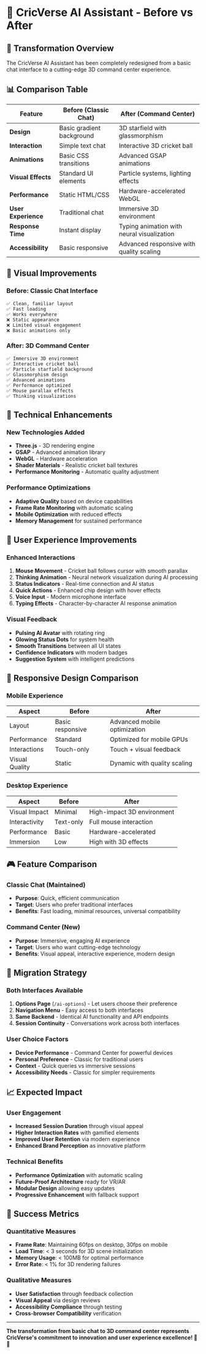 # 🎯 CricVerse AI Assistant - Before vs After

## 🔄 Transformation Overview

The CricVerse AI Assistant has been completely redesigned from a basic chat interface to a cutting-edge 3D command center experience.

## 📊 Comparison Table

| Feature | Before (Classic Chat) | After (Command Center) |
|---------|----------------------|------------------------|
| **Design** | Basic gradient background | 3D starfield with glassmorphism |
| **Interaction** | Simple text chat | Interactive 3D cricket ball |
| **Animations** | Basic CSS transitions | Advanced GSAP animations |
| **Visual Effects** | Standard UI elements | Particle systems, lighting effects |
| **Performance** | Static HTML/CSS | Hardware-accelerated WebGL |
| **User Experience** | Traditional chat | Immersive 3D environment |
| **Response Time** | Instant display | Typing animation with neural visualization |
| **Accessibility** | Basic responsive | Advanced responsive with quality scaling |

## 🎨 Visual Improvements

### Before: Classic Chat Interface
```
✅ Clean, familiar layout
✅ Fast loading
✅ Works everywhere
❌ Static appearance
❌ Limited visual engagement
❌ Basic animations only
```

### After: 3D Command Center
```
✅ Immersive 3D environment
✅ Interactive cricket ball
✅ Particle starfield background
✅ Glassmorphism design
✅ Advanced animations
✅ Performance optimized
✅ Mouse parallax effects
✅ Thinking visualizations
```

## 🚀 Technical Enhancements

### New Technologies Added
- **Three.js** - 3D rendering engine
- **GSAP** - Advanced animation library
- **WebGL** - Hardware acceleration
- **Shader Materials** - Realistic cricket ball textures
- **Performance Monitoring** - Automatic quality adjustment

### Performance Optimizations
- **Adaptive Quality** based on device capabilities
- **Frame Rate Monitoring** with automatic scaling
- **Mobile Optimization** with reduced effects
- **Memory Management** for sustained performance

## 🎯 User Experience Improvements

### Enhanced Interactions
1. **Mouse Movement** - Cricket ball follows cursor with smooth parallax
2. **Thinking Animation** - Neural network visualization during AI processing
3. **Status Indicators** - Real-time connection and AI status
4. **Quick Actions** - Enhanced chip design with hover effects
5. **Voice Input** - Modern microphone interface
6. **Typing Effects** - Character-by-character AI response animation

### Visual Feedback
- **Pulsing AI Avatar** with rotating ring
- **Glowing Status Dots** for system health
- **Smooth Transitions** between all UI states
- **Confidence Indicators** with modern badges
- **Suggestion System** with intelligent predictions

## 📱 Responsive Design Comparison

### Mobile Experience
| Aspect | Before | After |
|--------|--------|-------|
| Layout | Basic responsive | Advanced mobile optimization |
| Performance | Standard | Optimized for mobile GPUs |
| Interactions | Touch-only | Touch + visual feedback |
| Visual Quality | Static | Dynamic with quality scaling |

### Desktop Experience
| Aspect | Before | After |
|--------|--------|-------|
| Visual Impact | Minimal | High-impact 3D environment |
| Interactivity | Text-only | Full mouse interaction |
| Performance | Basic | Hardware-accelerated |
| Immersion | Low | High with 3D effects |

## 🎮 Feature Comparison

### Classic Chat (Maintained)
- **Purpose**: Quick, efficient communication
- **Target**: Users who prefer traditional interfaces
- **Benefits**: Fast loading, minimal resources, universal compatibility

### Command Center (New)
- **Purpose**: Immersive, engaging AI experience
- **Target**: Users who want cutting-edge technology
- **Benefits**: Visual appeal, interactive experience, modern design

## 🔄 Migration Strategy

### Both Interfaces Available
1. **Options Page** (`/ai-options`) - Let users choose their preference
2. **Navigation Menu** - Easy access to both interfaces
3. **Same Backend** - Identical AI functionality and API endpoints
4. **Session Continuity** - Conversations work across both interfaces

### User Choice Factors
- **Device Performance** - Command Center for powerful devices
- **Personal Preference** - Classic for traditional users
- **Context** - Quick queries vs immersive sessions
- **Accessibility Needs** - Classic for simpler requirements

## 📈 Expected Impact

### User Engagement
- **Increased Session Duration** through visual appeal
- **Higher Interaction Rates** with gamified elements
- **Improved User Retention** via modern experience
- **Enhanced Brand Perception** as innovative platform

### Technical Benefits
- **Performance Optimization** with automatic scaling
- **Future-Proof Architecture** ready for VR/AR
- **Modular Design** allowing easy updates
- **Progressive Enhancement** with fallback support

## 🎯 Success Metrics

### Quantitative Measures
- **Frame Rate**: Maintaining 60fps on desktop, 30fps on mobile
- **Load Time**: < 3 seconds for 3D scene initialization
- **Memory Usage**: < 100MB for optimal performance
- **Error Rate**: < 1% for 3D rendering failures

### Qualitative Measures
- **User Satisfaction** through feedback collection
- **Visual Appeal** via design reviews
- **Accessibility Compliance** through testing
- **Cross-browser Compatibility** verification

---

**The transformation from basic chat to 3D command center represents CricVerse's commitment to innovation and user experience excellence! 🚀🏏**